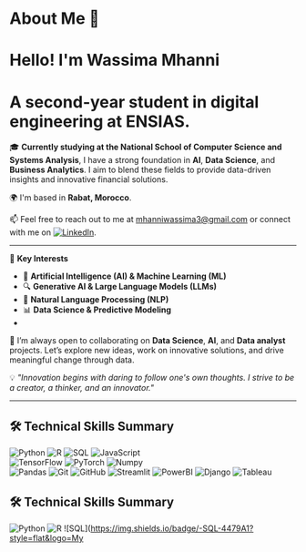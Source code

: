 # About Me 👋  
Hello! I'm **Wassima Mhanni**  
============================  

**A second-year student in digital engineering at ENSIAS.**  
======================================================  

🎓 **Currently studying at the National School of Computer Science and Systems Analysis**, I have a strong foundation in **AI**, **Data Science**, and **Business Analytics**. I aim to blend these fields to provide data-driven insights and innovative financial solutions. 

🌍 I'm based in **Rabat, Morocco**.

📫 Feel free to reach out to me at [mhanniwassima3@gmail.com](mailto:mhanniwassima3@gmail.com) or connect with me on [![LinkedIn](https://img.shields.io/badge/-LinkedIn-blue?style=flat&logo=Linkedin&logoColor=white)](https://www.linkedin.com/in/wassima-mhanni-a20270250/).

---

🧠 **Key Interests**  
- 🤖 **Artificial Intelligence (AI) & Machine Learning (ML)**  
- 🔍 **Generative AI & Large Language Models (LLMs)**  
- 💬 **Natural Language Processing (NLP)**  
- 📊 **Data Science & Predictive Modeling**
- 
🤝 I’m always open to collaborating on **Data Science**, **AI**, and **Data analyst** projects. Let’s explore new ideas, work on innovative solutions, and drive meaningful change through data.

💡 *"Innovation begins with daring to follow one's own thoughts. I strive to be a creator, a thinker, and an innovator."*

---
## 🛠️ Technical Skills Summary

![Python](https://img.shields.io/badge/-Python-3776AB?style=flat&logo=python&logoColor=white) 
![R](https://img.shields.io/badge/-R-276DC3?style=flat&logo=r&logoColor=white)
![SQL](https://img.shields.io/badge/-SQL-4479A1?style=flat&logo=MySQL&logoColor=white) 
![JavaScript](https://img.shields.io/badge/-JavaScript-F7DF1E?style=flat&logo=JavaScript&logoColor=black)  
![TensorFlow](https://img.shields.io/badge/-TensorFlow-FF6F00?style=flat&logo=TensorFlow&logoColor=white)
![PyTorch](https://img.shields.io/badge/-PyTorch-EE4C2C?style=flat&logo=PyTorch&logoColor=white)
![Numpy](https://img.shields.io/badge/-NumPy-013243?style=flat&logo=NumPy&logoColor=white)  
![Pandas](https://img.shields.io/badge/-Pandas-150458?style=flat&logo=pandas&logoColor=white)
![Git](https://img.shields.io/badge/-Git-F05032?style=flat&logo=git&logoColor=white) 
![GitHub](https://img.shields.io/badge/-GitHub-181717?style=flat&logo=github&logoColor=white)
![Streamlit](https://img.shields.io/badge/-Streamlit-FF4B4B?style=flat&logo=streamlit&logoColor=white)
![PowerBI](https://img.shields.io/badge/-Power%20BI-F2C811?style=flat&logo=powerbi&logoColor=black)
![Django](https://img.shields.io/badge/-Django-092E20?style=flat&logo=django&logoColor=white)
![Tableau](https://img.shields.io/badge/-Tableau-E97627?style=flat&logo=tableau&logoColor=white)
## 🛠️ Technical Skills Summary

![Python](https://img.shields.io/badge/-Python-3776AB?style=flat&logo=python&logoColor=white) 
![R](https://img.shields.io/badge/-R-276DC3?style=flat&logo=r&logoColor=white)
![SQL](https://img.shields.io/badge/-SQL-4479A1?style=flat&logo=My
